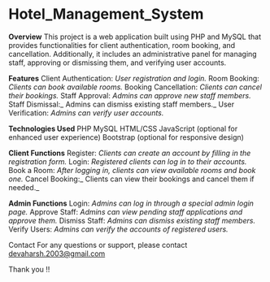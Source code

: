 # Hotel_Management_System
**Overview**
This project is a web application built using PHP and MySQL that provides functionalities for client authentication, room booking, and cancellation. Additionally, it includes an administrative panel for managing staff, approving or dismissing them, and verifying user accounts.

**Features**
Client Authentication: _User registration and login._
Room Booking: _Clients can book available rooms._
Booking Cancellation: _Clients can cancel their bookings._
Staff Approval: _Admins can approve new staff members._
Staff Dismissal:_ Admins can dismiss existing staff members._
User Verification: _Admins can verify user accounts._

**Technologies Used**
PHP
MySQL
HTML/CSS
JavaScript (optional for enhanced user experience)
Bootstrap (optional for responsive design)


**Client Functions**
Register: _Clients can create an account by filling in the registration form._
Login: _Registered clients can log in to their accounts._
Book a Room: _After logging in, clients can view available rooms and book one._
Cancel Booking:_ Clients can view their bookings and cancel them if needed._

**Admin Functions**
Login: _Admins can log in through a special admin login page._
Approve Staff: _Admins can view pending staff applications and approve them._
Dismiss Staff: _Admins can dismiss existing staff members._
Verify Users: _Admins can verify the accounts of registered users._

Contact
For any questions or support, please contact devaharsh.2003@gmail.com 

Thank you !!






